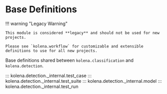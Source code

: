 # Base Definitions

!!! warning "Legacy Warning"

    This module is considered **legacy** and should not be used for new projects.

    Please see `kolena.workflow` for customizable and extensible definitions to use for all new projects.

Base definitions shared between `kolena.classification` and `kolena.detection`.

::: kolena.detection._internal.test_case
::: kolena.detection._internal.test_suite
::: kolena.detection._internal.model
::: kolena.detection._internal.test_run
